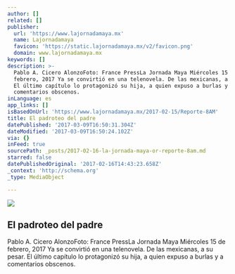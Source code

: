 ```yaml
---
author: []
related: []
publisher:
  url: 'https://www.lajornadamaya.mx'
  name: Lajornadamaya
  favicon: 'https://static.lajornadamaya.mx/v2/favicon.png'
  domain: www.lajornadamaya.mx
keywords: []
description: >-
  Pablo A. Cicero AlonzoFoto: France PressLa Jornada Maya Miércoles 15 de
  febrero, 2017 Ya se convirtió en una telenovela. De las mexicanas, a su pesar.
  El último capítulo lo protagonizó su hija, a quien expuso a burlas y a
  comentarios obscenos.
inLanguage: es
app_links: []
isBasedOnUrl: 'https://www.lajornadamaya.mx/2017-02-15/Reporte-8AM'
title: El padroteo del padre
datePublished: '2017-03-09T16:50:31.304Z'
dateModified: '2017-03-09T16:50:24.102Z'
via: {}
inFeed: true
sourcePath: _posts/2017-02-16-la-jornada-maya-or-reporte-8am.md
starred: false
datePublishedOriginal: '2017-02-16T14:43:23.658Z'
_context: 'http://schema.org'
_type: MediaObject

---
```

<article style=""><img src="https://img.lajornadamaya.mx/32/p1ab711757or_640-414-cover" /><h1>El padroteo del padre</h1><p>Pablo A. Cicero AlonzoFoto: France PressLa Jornada Maya Miércoles 15 de febrero, 2017 Ya se convirtió en una telenovela. De las mexicanas, a su pesar. El último capítulo lo protagonizó su hija, a quien expuso a burlas y a comentarios obscenos.</p></article>